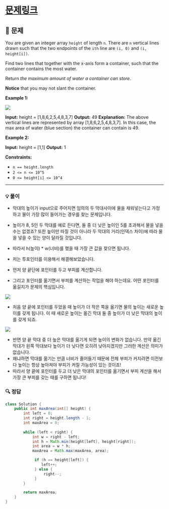# [문제링크](https://leetcode.com/problems/container-with-most-water/)

## 📝 문제

You are given an integer array `height` of length `n`. There are `n` vertical lines drawn such that the two endpoints of the `ith` line are `(i, 0)` and `(i, height[i])`.

Find two lines that together with the x-axis form a container, such that the container contains the most water.

Return _the maximum amount of water a container can store_.

**Notice** that you may not slant the container.

**Example 1:**

![](https://s3-lc-upload.s3.amazonaws.com/uploads/2018/07/17/question_11.jpg)

**Input:** height = [1,8,6,2,5,4,8,3,7]
**Output:** 49
**Explanation:** The above vertical lines are represented by array [1,8,6,2,5,4,8,3,7]. In this case, the max area of water (blue section) the container can contain is 49.

**Example 2:**

**Input:** height = [1,1]
**Output:** 1

**Constraints:**

- `n == height.length`
- `2 <= n <= 10^5`
- `0 <= height[i] <= 10^4`

---

### 💡 풀이

- 막대의 높이가 input으로 주어지면 임의의 두 막대사이에 물을 채워넣는다고 가정하고 물이 가장 많이 들어가는 경우를 찾는 문제입니다.
- 높이가 8, 5인 두 막대를 예로 든다면, 둘 중 더 낮은 높이인 5를 초과해서 물을 넣을 수는 없겠죠? 또한 높이만 따질 것이 아니라 두 막대의 거리(인덱스 차이)에 따라 물을 넣을 수 있는 양이 달라질 것입니다.
- 따라서 h(높이) * w(너비)를 했을 때 가장 큰 값을 찾으면 됩니다.

- 저는 투포인터를 이용해서 해결해보았습니다.
- 먼저 양 끝단에 포인터를 두고 부피를 계산합니다.
- 그리고 포인터를 옮기면서 부피를 계산하는 작업을 해야 하는데요. 어떤 포인터를 옮길지가 문제의 핵심입니다.

![](https://img1.daumcdn.net/thumb/R1280x0/?scode=mtistory2&fname=https%3A%2F%2Fblog.kakaocdn.net%2Fdn%2FbQepsB%2FbtsBvm1KjKP%2FCQ6RJekX31n51giuoZfCHK%2Fimg.png)

- 처음 양 끝에 포인터를 두었을 때 높이가 더 작은 쪽을 옮기면 물의 높이는 새로운 높이를 갖게 됩니다. 이 때 새로운 높이는 옮긴 막대 둘 중 높이가 더 낮은 막대의 높이를 갖게 되죠.

![](https://img1.daumcdn.net/thumb/R1280x0/?scode=mtistory2&fname=https%3A%2F%2Fblog.kakaocdn.net%2Fdn%2FQSRuM%2FbtsBClNhmjU%2FpiPyOTFJsD0qc5CgKELdek%2Fimg.png)

- 반면 양 끝 막대 중 더 높은 막대를 옮기게 되면 높이의 변화가 없습니다. 만약 옮긴 막대가 왼쪽 막대보다 높이가 더 낮다면 오히려 낮아지겠지만 그러한 계산은 의미가 없습니다. 
- 왜냐하면 막대를 옮기는 만큼 너비가 줄어들기 때문에 전체 부피가 커지려면 이전보다 높이는 항상 높아져야 부피가 커질 가능성이 있는 것이죠!
- 따라서 양 끝에 포인터를 두고 더 낮은 막대의 포인터를 옮기면서 부피 계산을 해서 가장 큰 부피를 갖는 때를 구하면 됩니다!

### 🔍 정답

```java
class Solution {
    public int maxArea(int[] height) {
        int left = 0;
        int right = height.length - 1;
        int maxArea = 0;
        
        while (left < right) {
            int w = right - left;
            int h = Math.min(height[left], height[right]);
            int area = w * h;
            maxArea = Math.max(maxArea, area);

             if (h == height[left]) {
                left++;
             } else {
                 right--;
             }
        }

        return maxArea;
    }
}
```